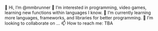 👋 Hi, I’m @mmbrunner
👀 I’m interested in programming, video games, learning new functions within languages I know.
🌱 I’m currently learning more languages, frameworks, and libraries for better programming.
💞️ I’m looking to collaborate on ...
📫 How to reach me: TBA

<!---
mmbrunner/mmbrunner is a ✨ special ✨ repository because its `README.md` (this file) appears on your GitHub profile.
You can click the Preview link to take a look at your changes.
--->
